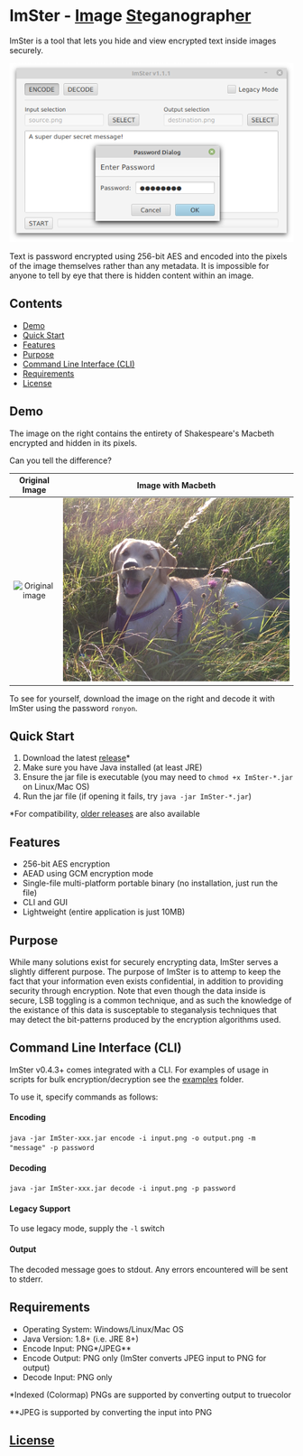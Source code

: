 # ImSter - <ins>Im</ins>age <ins>St</ins>eganograph<ins>er</ins>

ImSter is a tool that lets you hide and view encrypted text inside images securely. 

<p align="center">
<img src=images/mainView.png alt="Main GUI view">
 </p>

Text is password encrypted using 256-bit AES and encoded into the pixels of the image themselves
rather than any metadata. It is impossible for anyone to tell by eye that there is hidden content within
an image.

## Contents
- [Demo](#demo)
- [Quick Start](#quick-start)
- [Features](#features)
- [Purpose](#purpose)
- [Command Line Interface (CLI)](#command-line-interface-cli)
- [Requirements](#requirements)
- [License](#license)

## Demo
The image on the right contains the entirety of Shakespeare's Macbeth encrypted and hidden in its pixels.

Can you tell the difference?

Original Image            |  Image with Macbeth
:-------------------------:|:-------------------------:
![Original image](images/original.png)  |  ![Image with Macbeth hidden inside](images/hidden.png)

To see for yourself, download the image on the right and decode it with ImSter using the password `ronyon`.

## Quick Start

1. Download the latest [release](https://github.com/armytricks/ImSter/releases/latest)*
2. Make sure you have Java installed (at least JRE)
3. Ensure the jar file is executable (you may need to `chmod +x ImSter-*.jar` on Linux/Mac OS)
4. Run the jar file (if opening it fails, try `java -jar ImSter-*.jar`)

*For compatibility, [older releases](https://github.com/armytricks/ImSter/releases) are also available

## Features
- 256-bit AES encryption
- AEAD using GCM encryption mode
- Single-file multi-platform portable binary (no installation, just run the file)
- CLI and GUI
- Lightweight (entire application is just 10MB)

## Purpose
While many solutions exist for securely encrypting data, ImSter serves a slightly different purpose. The purpose
 of ImSter is to attemp to keep the fact that your information even exists confidential, in addition to providing security through encryption. Note that even though the data inside is secure, LSB toggling is a common technique, and as such the knowledge of the existance of this data is susceptable to steganalysis techniques that may detect the bit-patterns produced by the encryption algorithms used.

## Command Line Interface (CLI)

ImSter v0.4.3+ comes integrated with a CLI. For examples of usage in scripts for bulk encryption/decryption see the [examples](examples) folder.

To use it, specify commands as follows:

#### Encoding
`java -jar ImSter-xxx.jar encode -i input.png -o output.png -m "message" -p password`
#### Decoding
`java -jar ImSter-xxx.jar decode -i input.png -p password`

#### Legacy Support

To use legacy mode, supply the `-l` switch

#### Output

The decoded message goes to stdout. Any errors encountered will be sent to stderr.

## Requirements

- Operating System: Windows/Linux/Mac OS
- Java Version: 1.8+ (i.e. JRE 8+)
- Encode Input: PNG*/JPEG**
- Encode Output: PNG only (ImSter converts JPEG input to PNG for output)
- Decode Input: PNG only

*Indexed (Colormap) PNGs are supported by converting output to truecolor

**JPEG is supported by converting the input into PNG

## [License](LICENSE)

<!---
Add libraries, manual build?, and license, and how it works?
-->
